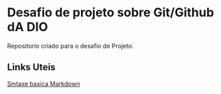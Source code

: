 # Desafio de projeto sobre Git/Github dA DIO
Repositorio criado para o desafio de Projeto.

## Links  Uteis 
[Sintaxe basica Markdown](https://www.markdownguide.org-basic-syntax/)

